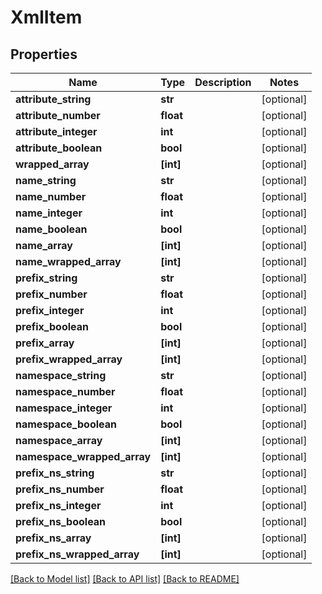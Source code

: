 # XmlItem


## Properties
Name | Type | Description | Notes
------------ | ------------- | ------------- | -------------
**attribute_string** | **str** |  | [optional] 
**attribute_number** | **float** |  | [optional] 
**attribute_integer** | **int** |  | [optional] 
**attribute_boolean** | **bool** |  | [optional] 
**wrapped_array** | **[int]** |  | [optional] 
**name_string** | **str** |  | [optional] 
**name_number** | **float** |  | [optional] 
**name_integer** | **int** |  | [optional] 
**name_boolean** | **bool** |  | [optional] 
**name_array** | **[int]** |  | [optional] 
**name_wrapped_array** | **[int]** |  | [optional] 
**prefix_string** | **str** |  | [optional] 
**prefix_number** | **float** |  | [optional] 
**prefix_integer** | **int** |  | [optional] 
**prefix_boolean** | **bool** |  | [optional] 
**prefix_array** | **[int]** |  | [optional] 
**prefix_wrapped_array** | **[int]** |  | [optional] 
**namespace_string** | **str** |  | [optional] 
**namespace_number** | **float** |  | [optional] 
**namespace_integer** | **int** |  | [optional] 
**namespace_boolean** | **bool** |  | [optional] 
**namespace_array** | **[int]** |  | [optional] 
**namespace_wrapped_array** | **[int]** |  | [optional] 
**prefix_ns_string** | **str** |  | [optional] 
**prefix_ns_number** | **float** |  | [optional] 
**prefix_ns_integer** | **int** |  | [optional] 
**prefix_ns_boolean** | **bool** |  | [optional] 
**prefix_ns_array** | **[int]** |  | [optional] 
**prefix_ns_wrapped_array** | **[int]** |  | [optional] 

[[Back to Model list]](../README.md#documentation-for-models) [[Back to API list]](../README.md#documentation-for-api-endpoints) [[Back to README]](../README.md)


